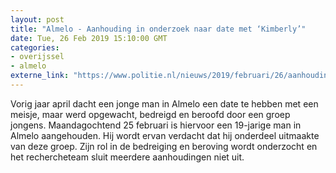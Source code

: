 ```yaml
---
layout: post
title: "Almelo - Aanhouding in onderzoek naar date met ‘Kimberly’"
date: Tue, 26 Feb 2019 15:10:00 GMT
categories: 
- overijssel 
- almelo 
externe_link: "https://www.politie.nl/nieuws/2019/februari/26/aanhouding-in-onderzoek-naar-date-met-%E2%80%98kimberly%E2%80%99.html"
---
```


Vorig jaar april dacht een jonge man in Almelo een date te hebben met een meisje, maar werd opgewacht, bedreigd en beroofd door een groep jongens. Maandagochtend 25 februari is hiervoor een 19-jarige man in Almelo aangehouden. Hij wordt ervan verdacht dat hij onderdeel uitmaakte van deze groep. Zijn rol in de bedreiging en beroving wordt onderzocht en het rechercheteam sluit meerdere aanhoudingen niet uit.

